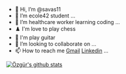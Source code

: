 - 👋 Hi, I’m @savas11
- 👀 I’m ecole42 student ...
- 🌱 I’m healthcare worker learning coding ...
- ♟️ I'm love to play chess
- 🎸 I'm play guitar
- 💞️ I’m looking to collaborate on ...
- 📫 How to reach me <a href="mailto:ozgursavas26@gmail.com">Gmail</a> <a href="https://www.linkedin.com/in/%C3%B6zg%C3%BCr-sava%C5%9F-525b5b15b/">Linkedin</a> ...
 

[![Özgür's github stats](https://github-readme-stats.vercel.app/api?username=savas11)](https://github.com/savas11/github-readme-stats)
